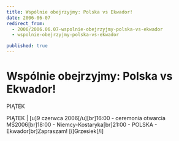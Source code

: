 ```yaml
---
title: Wspólnie obejrzyjmy: Polska vs Ekwador!
date: 2006-06-07
redirect_from: 
  - 2006/2006.06.07-wspolnie-obejrzyjmy-polska-vs-ekwador
  - wspolnie-obejrzyjmy-polska-vs-ekwador

published: true
---
```




# Wspólnie obejrzyjmy: Polska vs Ekwador!

<time>PIĄTEK</time>

PIĄTEK | [u]9 czerwca 2006[/u][br]16:00 - ceremonia otwarcia MŚ2006[br]18:00 - Niemcy-Kostaryka[br]21:00 - POLSKA - Ekwador[br]Zapraszam! [i]Grzesiek[/i]

<!--CONTENT FROM OLD SERVER (jos before 2013): PIĄTEK | [u]9 czerwca 2006[/u][br]16:00 - ceremonia otwarcia MŚ2006[br]18:00 - Niemcy-Kostaryka[br]21:00 - POLSKA - Ekwador[br]Zapraszam! [i]Grzesiek[/i]
-->

<!--{{json:{"created_date":"2006-06-07 21:10:33","publish_down":"0000-00-00 00:00:00","id":"364"}}}-->